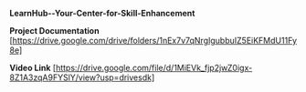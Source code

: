 **LearnHub--Your-Center-for-Skill-Enhancement**

**Project Documentation**
[https://drive.google.com/drive/folders/1nEx7v7qNrgIgubbuIZ5EiKFMdU11Fy8e]


**Video Link**
[https://drive.google.com/file/d/1MiEVk_fjp2jwZ0igx-8Z1A3zqA9FYSlY/view?usp=drivesdk]

